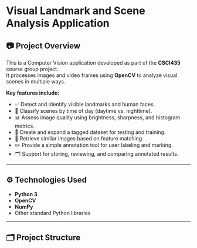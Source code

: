 # Visual Landmark and Scene Analysis Application

## 📷 Project Overview

This is a Computer Vision application developed as part of the **CSCI435** course group project.  
It processes images and video frames using **OpenCV** to analyze visual scenes in multiple ways.

**Key features include:**
- ✅ Detect and identify visible landmarks and human faces.
- 🌙 Classify scenes by time of day (daytime vs. nighttime).
- 📊 Assess image quality using brightness, sharpness, and histogram metrics.
- 📁 Create and expand a tagged dataset for testing and training.
- 🔗 Retrieve similar images based on feature matching.
- ✏️ Provide a simple annotation tool for user labeling and marking.
- 🗂️ Support for storing, reviewing, and comparing annotated results.

---

## ⚙️ Technologies Used

- **Python 3**
- **OpenCV**
- **NumPy**
- Other standard Python libraries

---

## 🗂️ Project Structure


